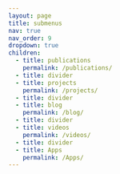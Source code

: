 ```yaml
---
layout: page
title: submenus
nav: true
nav_order: 9
dropdown: true
children:
  - title: publications
    permalink: /publications/
  - title: divider
  - title: projects
    permalink: /projects/
  - title: divider
  - title: blog
    permalink: /blog/
  - title: divider
  - title: videos
    permalink: /videos/
  - title: divider
  - title: Apps
    permalink: /Apps/
---
```

